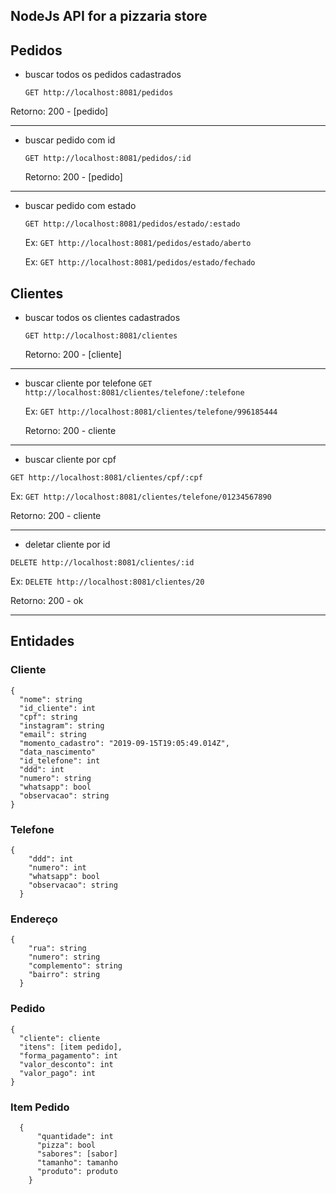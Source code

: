 ## NodeJs API for a pizzaria store

## Pedidos

- buscar todos os pedidos cadastrados

  `GET http://localhost:8081/pedidos`

Retorno: 200 - [pedido]

---

- buscar pedido com id

  `GET http://localhost:8081/pedidos/:id`

  Retorno: 200 - [pedido]

---

- buscar pedido com estado

  `GET http://localhost:8081/pedidos/estado/:estado`

  Ex: `GET http://localhost:8081/pedidos/estado/aberto`

  Ex: `GET http://localhost:8081/pedidos/estado/fechado`

## Clientes

- buscar todos os clientes cadastrados

  `GET http://localhost:8081/clientes`

  Retorno: 200 - [cliente]

---

- buscar cliente por telefone
  `GET http://localhost:8081/clientes/telefone/:telefone`

  Ex: `GET http://localhost:8081/clientes/telefone/996185444`

  Retorno: 200 - cliente

---

- buscar cliente por cpf

`GET http://localhost:8081/clientes/cpf/:cpf`

Ex: `GET http://localhost:8081/clientes/telefone/01234567890`

Retorno: 200 - cliente

---

- deletar cliente por id

`DELETE http://localhost:8081/clientes/:id`

Ex: `DELETE http://localhost:8081/clientes/20`

Retorno: 200 - ok

---

## Entidades

### Cliente

```
{
  "nome": string
  "id_cliente": int
  "cpf": string
  "instagram": string
  "email": string
  "momento_cadastro": "2019-09-15T19:05:49.014Z",
  "data_nascimento"
  "id_telefone": int
  "ddd": int
  "numero": string
  "whatsapp": bool
  "observacao": string
}
```

### Telefone

```
{
    "ddd": int
    "numero": int
    "whatsapp": bool
    "observacao": string
  }
```

### Endereço

```
{
    "rua": string
    "numero": string
    "complemento": string
    "bairro": string
  }
```

### Pedido

```
{
  "cliente": cliente
  "itens": [item pedido],
  "forma_pagamento": int
  "valor_desconto": int
  "valor_pago": int
}
```

### Item Pedido

```
  {
      "quantidade": int
      "pizza": bool
      "sabores": [sabor]
      "tamanho": tamanho
      "produto": produto
    }
```
